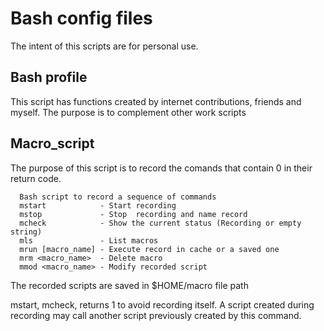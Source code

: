 # Bash config files

The intent of this scripts are for personal use.

## Bash profile
  This script has functions created by internet contributions, friends and myself. 
  The purpose is to complement other work scripts

## Macro_script
  The purpose of this script is to record the comands that contain 0 in their return code.
  
```
  Bash script to record a sequence of commands
  mstart            - Start recording
  mstop             - Stop  recording and name record
  mcheck            - Show the current status (Recording or empty string)
  mls               - List macros
  mrun [macro_name] - Execute record in cache or a saved one
  mrm <macro_name>  - Delete macro
  mmod <macro_name> - Modify recorded script 
```

  The recorded scripts are saved in $HOME/macro file path
  
  mstart, mcheck, returns 1 to avoid recording itself.
  A script created during recording may call another script previously created by this command.
  
